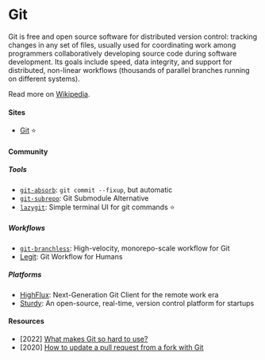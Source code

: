 # Git

Git is free and open source software for distributed version control: tracking changes in any set of files, usually used for coordinating work among programmers collaboratively developing source code during software development. Its goals include speed, data integrity, and support for distributed, non-linear workflows (thousands of parallel branches running on different systems).

Read more on [Wikipedia](https://en.wikipedia.org/wiki/Git).

#### Sites
- [Git](https://git-scm.com) ⭐

#### Community

##### Tools
- [`git-absorb`](https://github.com/tummychow/git-absorb): `git commit --fixup`, but automatic
- [`git-subrepo`](https://github.com/ingydotnet/git-subrepo): Git Submodule Alternative
- [`lazygit`](https://github.com/jesseduffield/lazygit): Simple terminal UI for git commands ⭐

##### Workflows
- [`git-branchless`](https://github.com/arxanas/git-branchless): High-velocity, monorepo-scale workflow for Git
- [Legit](https://github.com/frostming/legit): Git Workflow for Humans

##### Platforms
- [HighFlux](https://www.highflux.io): Next-Generation Git Client for the remote work era
- [Sturdy](https://github.com/sturdy-dev/sturdy): An open-source, real-time, version control platform for startups

#### Resources
- [2022] [What makes Git so hard to use?](https://www.highflux.io/blog/what-makes-git-hard-to-use)
- [2020] [How to update a pull request from a fork with Git](https://monicalent.com/blog/2020/05/03/update-pull-request-from-fork-git)
